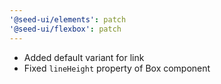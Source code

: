 ```yaml
---
'@seed-ui/elements': patch
'@seed-ui/flexbox': patch
---
```


- Added default variant for link
- Fixed `lineHeight` property of Box component

